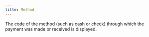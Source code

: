 ```yaml
---
title: Method
---
```



The code of the method (such as cash or check) through which the payment  was made or received is displayed.
